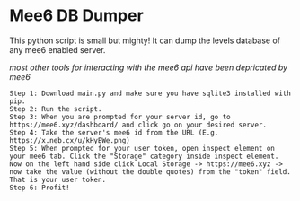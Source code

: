 # Mee6 DB Dumper

This python script is small but mighty! It can dump the levels database of any mee6 enabled server.

*most other tools for interacting with the mee6 api have been depricated by mee6*

```
Step 1: Download main.py and make sure you have sqlite3 installed with pip.
Step 2: Run the script.
Step 3: When you are prompted for your server id, go to https://mee6.xyz/dashboard/ and click go on your desired server.
Step 4: Take the server's mee6 id from the URL (E.g. https://x.neb.cx/u/kHyEWe.png)
Step 5: When prompted for your user token, open inspect element on your mee6 tab. Click the "Storage" category inside inspect element. Now on the left hand side click Local Storage -> https://mee6.xyz -> now take the value (without the double quotes) from the "token" field. That is your user token.
Step 6: Profit!
```
